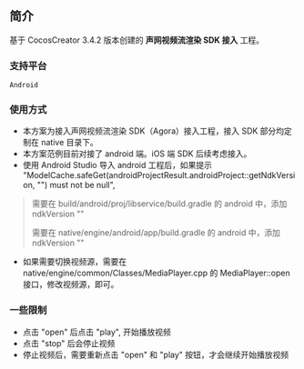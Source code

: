 ## 简介
基于 CocosCreator 3.4.2 版本创建的 **声网视频流渲染 SDK 接入** 工程。

### 支持平台

    Android

### 使用方式
- 本方案为接入声网视频流渲染 SDK（Agora）接入工程，接入 SDK 部分均定制在 native 目录下。
- 本方案范例目前对接了 android 端。iOS 端 SDK 后续考虑接入。
- 使用 Android Studio 导入 android 工程后，如果提示 "ModelCache.safeGet(androidProjectResult.androidProject::getNdkVersion, "") must not be null", 
> 需要在 build/android/proj/libservice/build.gradle 的 android 中，添加 ndkVersion ""    
>
> 需要在 native/engine/android/app/build.gradle 的 android 中，添加 ndkVersion ""    
- 如果需要切换视频源，需要在 native/engine/common/Classes/MediaPlayer.cpp 的 MediaPlayer::open 接口，修改视频源，即可。

### 一些限制
- 点击 "open" 后点击 "play", 开始播放视频
- 点击 "stop" 后会停止视频
- 停止视频后，需要重新点击 "open" 和 "play" 按钮，才会继续开始播放视频